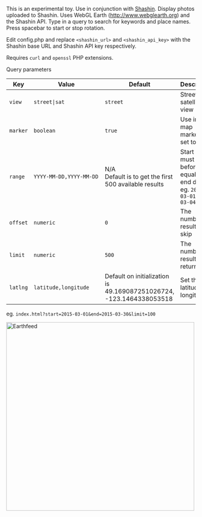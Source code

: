 This is an experimental toy. Use in conjunction with [Shashin](https://github.com/MichaelYagi/shashin). Display photos uploaded to Shashin. Uses WebGL Earth (http://www.webglearth.org) and the Shashin API. 
Type in a query to search for keywords and place names. Press spacebar to start or stop rotation.

Edit config.php and replace ```<shashin_url>``` and ```<shashin_api_key>``` with the Shashin base URL and Shashin API key respectively.

Requires ```curl``` and ```openssl``` PHP extensions.

Query parameters

| Key | &nbsp;&nbsp;&nbsp;&nbsp;&nbsp;&nbsp;&nbsp;&nbsp;&nbsp;&nbsp;&nbsp;&nbsp;&nbsp;&nbsp;&nbsp;Value&nbsp;&nbsp;&nbsp;&nbsp;&nbsp;&nbsp;&nbsp;&nbsp;&nbsp;&nbsp;&nbsp;&nbsp;&nbsp;&nbsp;&nbsp; | Default | Description |
|---|---|---|---|
|```view```|```street\|sat```|```street```|Street or satellite view|
|```marker```|```boolean```|```true```|Use image map markers if set to true|
|```range```|<nobr>```YYYY-MM-DD,YYYY-MM-DD```</nobr>|N/A<br>Default is to get the first 500 available results|Start date must set before or equal to end date. eg. ```2015-03-01,2015-03-04```|
|```offset```|```numeric```|```0```|The number of results to skip|
|```limit```|```numeric```|```500```|The number of results returned|
|```latlng```|```latitude,longitude```|Default on initialization is 49.169087251026724, -123.1464338053518|Set the latitude and longitude|

eg. ```index.html?start=2015-03-01&end=2015-03-30&limit=100```

<img src="https://michaelyagi.github.io/images/earthfeed2.png" alt="Earthfeed" width="500"/>
